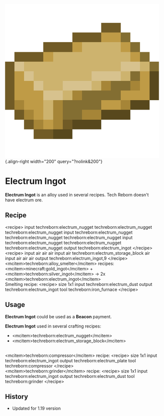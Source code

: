 ![Electrum Ingot](/media/mods/techreborn/electrum_ingot.png){.align-right width="200" query="?nolink&200"}

# Electrum Ingot

**Electrum Ingot** is an alloy used in several recipes. Tech Reborn doesn't have electrum ore.

## Recipe

\<recipe\> input techreborn:electrum_nugget techreborn:electrum_nugget techreborn:electrum_nugget input techreborn:electrum_nugget techreborn:electrum_nugget techreborn:electrum_nugget input techreborn:electrum_nugget techreborn:electrum_nugget techreborn:electrum_nugget output techreborn:electrum_ingot \</recipe\>\
\<recipe\> input air air air input air techreborn:electrum_storage_block air input air air air output techreborn:electrum_ingot,9 \</recipe\>\
\<mcitem\>techreborn:alloy_smelter\</mcitem\> recipes:\
\<mcitem\>minecraft:gold_ingot\</mcitem\> + \<mcitem\>techreborn:silver_ingot\</mcitem\> -\> 2x \<mcitem\>techreborn:electrum_ingot\</mcitem\>\
Smelting recipe: \<recipe\> size 1x1 input techreborn:electrum_dust output techreborn:electrum_ingot tool techreborn:iron_furnace \</recipe\>

## Usage

**Electrum Ingot** could be used as a **Beacon** payment.

**Electrum Ingot** used in several crafting recipes:

- \<mcitem\>techreborn:electrum_nugget\</mcitem\>
- \<mcitem\>techreborn:electrum_storage_block\</mcitem\>

\
\<mcitem\>techreborn:compressor\</mcitem\> recipe: \<recipe\> size 1x1 input techreborn:electrum_ingot output techreborn:electrum_plate tool techreborn:compressor \</recipe\>\
\<mcitem\>techreborn:grinder\</mcitem\> recipe: \<recipe\> size 1x1 input techreborn:electrum_ingot output techreborn:electrum_dust tool techreborn:grinder \</recipe\>

## History

- Updated for 1.19 version
